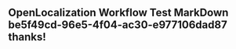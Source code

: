 <properties
ms.topic="hero-topic"
ms.test1="hero-topic"
ms.test2="test"/>

## OpenLocalization Workflow Test MarkDown be5f49cd-96e5-4f04-ac30-e977106dad87 thanks!
